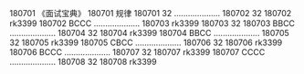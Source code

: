 180701  《面试宝典》
180701  规律
180701  32
....................
180702  32
180702  rk3399
180702  BCCC
....................
180703  rk3399
180703  32
180703  BBCC
....................
180704  32
180704  rk3399
180704  BBCC
....................
180705  32
180705  rk3399
180705  CBCC
....................
180706  32
180706  rk3399
180706  BCCC
....................
180707  32
180707  rk3399
180707  CCCC
....................
180708  32
180708  rk3399

